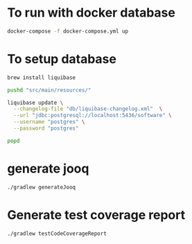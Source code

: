 # To run with docker database
```bash
docker-compose -f docker-compose.yml up
```

# To setup database
```bash
brew install liquibase

pushd "src/main/resources/"

liquibase update \
  --changelog-file "db/liquibase-changelog.xml"  \
  --url "jdbc:postgresql://localhost:5436/software" \
  --username "postgres" \
  --password "postgres"

popd
```

# generate jooq
```bash
./gradlew generateJooq
```

# Generate test coverage report
```bash
./gradlew testCodeCoverageReport
```